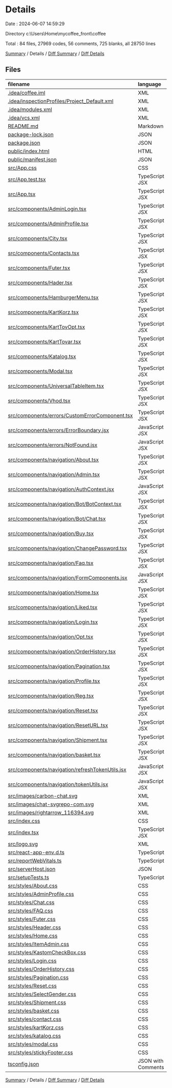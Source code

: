 # Details

Date : 2024-06-07 14:59:29

Directory c:\\Users\\Home\\mycoffee_front\\coffee

Total : 84 files,  27969 codes, 56 comments, 725 blanks, all 28750 lines

[Summary](results.md) / Details / [Diff Summary](diff.md) / [Diff Details](diff-details.md)

## Files
| filename | language | code | comment | blank | total |
| :--- | :--- | ---: | ---: | ---: | ---: |
| [.idea/coffee.iml](/.idea/coffee.iml) | XML | 13 | 0 | 0 | 13 |
| [.idea/inspectionProfiles/Project_Default.xml](/.idea/inspectionProfiles/Project_Default.xml) | XML | 6 | 0 | 0 | 6 |
| [.idea/modules.xml](/.idea/modules.xml) | XML | 8 | 0 | 0 | 8 |
| [.idea/vcs.xml](/.idea/vcs.xml) | XML | 6 | 0 | 0 | 6 |
| [README.md](/README.md) | Markdown | 26 | 0 | 21 | 47 |
| [package-lock.json](/package-lock.json) | JSON | 21,276 | 0 | 1 | 21,277 |
| [package.json](/package.json) | JSON | 74 | 0 | 1 | 75 |
| [public/index.html](/public/index.html) | HTML | 19 | 0 | 1 | 20 |
| [public/manifest.json](/public/manifest.json) | JSON | 15 | 0 | 1 | 16 |
| [src/App.css](/src/App.css) | CSS | 65 | 0 | 7 | 72 |
| [src/App.test.tsx](/src/App.test.tsx) | TypeScript JSX | 8 | 0 | 2 | 10 |
| [src/App.tsx](/src/App.tsx) | TypeScript JSX | 158 | 0 | 24 | 182 |
| [src/components/AdminLogin.tsx](/src/components/AdminLogin.tsx) | TypeScript JSX | 105 | 1 | 20 | 126 |
| [src/components/AdminProfile.tsx](/src/components/AdminProfile.tsx) | TypeScript JSX | 553 | 6 | 54 | 613 |
| [src/components/City.tsx](/src/components/City.tsx) | TypeScript JSX | 14 | 0 | 2 | 16 |
| [src/components/Contacts.tsx](/src/components/Contacts.tsx) | TypeScript JSX | 41 | 0 | 7 | 48 |
| [src/components/Futer.tsx](/src/components/Futer.tsx) | TypeScript JSX | 58 | 0 | 4 | 62 |
| [src/components/Hader.tsx](/src/components/Hader.tsx) | TypeScript JSX | 266 | 8 | 20 | 294 |
| [src/components/HamburgerMenu.tsx](/src/components/HamburgerMenu.tsx) | TypeScript JSX | 96 | 0 | 11 | 107 |
| [src/components/KartKorz.tsx](/src/components/KartKorz.tsx) | TypeScript JSX | 168 | 2 | 23 | 193 |
| [src/components/KartTovOpt.tsx](/src/components/KartTovOpt.tsx) | TypeScript JSX | 36 | 0 | 4 | 40 |
| [src/components/KartTovar.tsx](/src/components/KartTovar.tsx) | TypeScript JSX | 266 | 3 | 19 | 288 |
| [src/components/Katalog.tsx](/src/components/Katalog.tsx) | TypeScript JSX | 176 | 0 | 23 | 199 |
| [src/components/Modal.tsx](/src/components/Modal.tsx) | TypeScript JSX | 37 | 0 | 9 | 46 |
| [src/components/UniversalTableItem.tsx](/src/components/UniversalTableItem.tsx) | TypeScript JSX | 164 | 1 | 15 | 180 |
| [src/components/Vhod.tsx](/src/components/Vhod.tsx) | TypeScript JSX | 209 | 4 | 21 | 234 |
| [src/components/errors/CustomErrorComponent.tsx](/src/components/errors/CustomErrorComponent.tsx) | TypeScript JSX | 10 | 0 | 3 | 13 |
| [src/components/errors/ErrorBoundary.jsx](/src/components/errors/ErrorBoundary.jsx) | JavaScript JSX | 25 | 0 | 7 | 32 |
| [src/components/errors/NotFound.jsx](/src/components/errors/NotFound.jsx) | JavaScript JSX | 10 | 0 | 3 | 13 |
| [src/components/navigation/About.tsx](/src/components/navigation/About.tsx) | TypeScript JSX | 64 | 0 | 3 | 67 |
| [src/components/navigation/Admin.tsx](/src/components/navigation/Admin.tsx) | TypeScript JSX | 26 | 0 | 7 | 33 |
| [src/components/navigation/AuthContext.jsx](/src/components/navigation/AuthContext.jsx) | JavaScript JSX | 44 | 4 | 9 | 57 |
| [src/components/navigation/Bot/BotContext.tsx](/src/components/navigation/Bot/BotContext.tsx) | TypeScript JSX | 44 | 0 | 10 | 54 |
| [src/components/navigation/Bot/Chat.tsx](/src/components/navigation/Bot/Chat.tsx) | TypeScript JSX | 42 | 0 | 6 | 48 |
| [src/components/navigation/Buy.tsx](/src/components/navigation/Buy.tsx) | TypeScript JSX | 18 | 0 | 3 | 21 |
| [src/components/navigation/ChangePassword.tsx](/src/components/navigation/ChangePassword.tsx) | TypeScript JSX | 89 | 2 | 16 | 107 |
| [src/components/navigation/Faq.tsx](/src/components/navigation/Faq.tsx) | TypeScript JSX | 99 | 0 | 8 | 107 |
| [src/components/navigation/FormComponents.jsx](/src/components/navigation/FormComponents.jsx) | JavaScript JSX | 81 | 0 | 9 | 90 |
| [src/components/navigation/Home.tsx](/src/components/navigation/Home.tsx) | TypeScript JSX | 41 | 0 | 4 | 45 |
| [src/components/navigation/Liked.tsx](/src/components/navigation/Liked.tsx) | TypeScript JSX | 78 | 0 | 9 | 87 |
| [src/components/navigation/Login.tsx](/src/components/navigation/Login.tsx) | TypeScript JSX | 189 | 0 | 18 | 207 |
| [src/components/navigation/Opt.tsx](/src/components/navigation/Opt.tsx) | TypeScript JSX | 27 | 0 | 3 | 30 |
| [src/components/navigation/OrderHistory.tsx](/src/components/navigation/OrderHistory.tsx) | TypeScript JSX | 117 | 0 | 19 | 136 |
| [src/components/navigation/Pagination.tsx](/src/components/navigation/Pagination.tsx) | TypeScript JSX | 37 | 0 | 6 | 43 |
| [src/components/navigation/Profile.tsx](/src/components/navigation/Profile.tsx) | TypeScript JSX | 168 | 0 | 25 | 193 |
| [src/components/navigation/Reg.tsx](/src/components/navigation/Reg.tsx) | TypeScript JSX | 235 | 1 | 11 | 247 |
| [src/components/navigation/Reset.tsx](/src/components/navigation/Reset.tsx) | TypeScript JSX | 320 | 7 | 36 | 363 |
| [src/components/navigation/ResetURL.tsx](/src/components/navigation/ResetURL.tsx) | TypeScript JSX | 104 | 2 | 11 | 117 |
| [src/components/navigation/Shipment.tsx](/src/components/navigation/Shipment.tsx) | TypeScript JSX | 47 | 0 | 3 | 50 |
| [src/components/navigation/basket.tsx](/src/components/navigation/basket.tsx) | TypeScript JSX | 291 | 2 | 23 | 316 |
| [src/components/navigation/refreshTokenUtils.jsx](/src/components/navigation/refreshTokenUtils.jsx) | JavaScript JSX | 53 | 1 | 5 | 59 |
| [src/components/navigation/tokenUtils.jsx](/src/components/navigation/tokenUtils.jsx) | JavaScript JSX | 57 | 0 | 7 | 64 |
| [src/images/carbon-chat.svg](/src/images/carbon-chat.svg) | XML | 4 | 0 | 1 | 5 |
| [src/images/chat-svgrepo-com.svg](/src/images/chat-svgrepo-com.svg) | XML | 6 | 1 | 5 | 12 |
| [src/images/rightarrow_116394.svg](/src/images/rightarrow_116394.svg) | XML | 40 | 1 | 1 | 42 |
| [src/index.css](/src/index.css) | CSS | 12 | 0 | 2 | 14 |
| [src/index.tsx](/src/index.tsx) | TypeScript JSX | 23 | 3 | 3 | 29 |
| [src/logo.svg](/src/logo.svg) | XML | 1 | 0 | 0 | 1 |
| [src/react-app-env.d.ts](/src/react-app-env.d.ts) | TypeScript | 0 | 1 | 1 | 2 |
| [src/reportWebVitals.ts](/src/reportWebVitals.ts) | TypeScript | 13 | 0 | 3 | 16 |
| [src/serverHost.json](/src/serverHost.json) | JSON | 3 | 0 | 0 | 3 |
| [src/setupTests.ts](/src/setupTests.ts) | TypeScript | 1 | 4 | 1 | 6 |
| [src/styles/About.css](/src/styles/About.css) | CSS | 20 | 0 | 0 | 20 |
| [src/styles/AdminProfile.css](/src/styles/AdminProfile.css) | CSS | 82 | 0 | 15 | 97 |
| [src/styles/Chat.css](/src/styles/Chat.css) | CSS | 92 | 0 | 15 | 107 |
| [src/styles/FAQ.css](/src/styles/FAQ.css) | CSS | 61 | 0 | 6 | 67 |
| [src/styles/Futer.css](/src/styles/Futer.css) | CSS | 77 | 0 | 5 | 82 |
| [src/styles/Header.css](/src/styles/Header.css) | CSS | 293 | 0 | 10 | 303 |
| [src/styles/Home.css](/src/styles/Home.css) | CSS | 50 | 1 | 2 | 53 |
| [src/styles/ItemAdmin.css](/src/styles/ItemAdmin.css) | CSS | 154 | 0 | 22 | 176 |
| [src/styles/KastomCheckBox.css](/src/styles/KastomCheckBox.css) | CSS | 78 | 0 | 10 | 88 |
| [src/styles/Login.css](/src/styles/Login.css) | CSS | 78 | 0 | 3 | 81 |
| [src/styles/OrderHistory.css](/src/styles/OrderHistory.css) | CSS | 23 | 0 | 6 | 29 |
| [src/styles/Pagination.css](/src/styles/Pagination.css) | CSS | 30 | 0 | 6 | 36 |
| [src/styles/Reset.css](/src/styles/Reset.css) | CSS | 49 | 0 | 3 | 52 |
| [src/styles/SelectGender.css](/src/styles/SelectGender.css) | CSS | 61 | 0 | 10 | 71 |
| [src/styles/Shipment.css](/src/styles/Shipment.css) | CSS | 52 | 0 | 0 | 52 |
| [src/styles/basket.css](/src/styles/basket.css) | CSS | 119 | 0 | 23 | 142 |
| [src/styles/contact.css](/src/styles/contact.css) | CSS | 18 | 0 | 2 | 20 |
| [src/styles/kartKorz.css](/src/styles/kartKorz.css) | CSS | 107 | 0 | 0 | 107 |
| [src/styles/katalog.css](/src/styles/katalog.css) | CSS | 129 | 0 | 5 | 134 |
| [src/styles/modal.css](/src/styles/modal.css) | CSS | 73 | 1 | 6 | 80 |
| [src/styles/stickyFooter.css](/src/styles/stickyFooter.css) | CSS | 15 | 0 | 4 | 19 |
| [tsconfig.json](/tsconfig.json) | JSON with Comments | 26 | 0 | 1 | 27 |

[Summary](results.md) / Details / [Diff Summary](diff.md) / [Diff Details](diff-details.md)